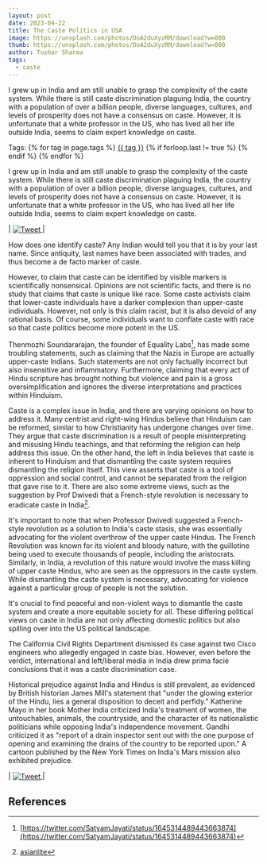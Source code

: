 ```yaml
---
layout: post
date: 2023-04-22
title: The Caste Politics in USA
image: https://unsplash.com/photos/DoA2duXyzRM/download?w=800
thumb: https://unsplash.com/photos/DoA2duXyzRM/download?w=800
author: Tushar Sharma
tags:
  - caste
---
```


I grew up in India and am still unable to grasp the complexity of the caste system. While there is still caste discrimination plaguing India, the country with a population of over a billion people, diverse languages, cultures, and levels of prosperity does not have a consensus on caste. However, it is unfortunate that a white professor in the US, who has lived all her life outside India, seems to claim expert knowledge on caste.<!-- truncate_here -->
<p>Tags: {% for tag in page.tags %} <a class="mytag" href="/tag/{{ tag }}" title="View posts tagged with &quot;{{ tag }}&quot;">{{ tag }}</a>  {% if forloop.last != true %} {% endif %} {% endfor %} </p>
 
I grew up in India and am still unable to grasp the complexity of the caste system. While there is still caste discrimination plaguing India, the country with a population of over a billion people, diverse languages, cultures, and levels of prosperity does not have a consensus on caste. However, it is unfortunate that a white professor in the US, who has lived all her life outside India, seems to claim expert knowledge on caste.

| <a href="https://twitter.com/AudreyTruschke/status/1532762424943726592?lang=en"><img align="center"  loading="lazy" src="{{site.baseurl}}/img/tweet_Audrey_Truschke.png" alt="Tweet" /> </a>|

How does one identify caste? Any Indian would tell you that it is by your last name. Since antiquity, last names have been associated with trades, and thus become a de facto marker of caste.


However, to claim that caste can be identified by visible markers is scientifically nonsensical. Opinions are not scientific facts, and there is no study that claims that caste is unique like race. Some caste activists claim that lower-caste individuals have a darker complexion than upper-caste individuals. However, not only is this claim racist, but it is also devoid of any rational basis. Of course, some individuals want to conflate caste with race so that caste politics become more potent in the US.

Thenmozhi Soundararajan, the founder of Equality Labs[^ref1], has made some troubling statements, such as claiming that the Nazis in Europe are actually upper-caste Indians. Such statements are not only factually incorrect but also insensitive and inflammatory. Furthermore, claiming that every act of Hindu scripture has brought nothing but violence and pain is a gross oversimplification and ignores the diverse interpretations and practices within Hinduism.

Caste is a complex issue in India, and there are varying opinions on how to address it. Many centrist and right-wing Hindus believe that Hinduism can be reformed, similar to how Christianity has undergone changes over time. They argue that caste discrimination is a result of people misinterpreting and misusing Hindu teachings, and that reforming the religion can help address this issue. On the other hand, the left in India believes that caste is inherent to Hinduism and that dismantling the caste system requires dismantling the religion itself. This view asserts that caste is a tool of oppression and social control, and cannot be separated from the religion that gave rise to it. There are also some extreme views, such as the suggestion by Prof Dwivedi that a French-style revolution is necessary to eradicate caste in India[^ref2]. 

It's important to note that when Professor Dwivedi suggested a French-style revolution as a solution to India's caste stasis, she was essentially advocating for the violent overthrow of the upper caste Hindus. The French Revolution was known for its violent and bloody nature, with the guillotine being used to execute thousands of people, including the aristocrats. Similarly, in India, a revolution of this nature would involve the mass killing of upper caste Hindus, who are seen as the oppressors in the caste system. While dismantling the caste system is necessary, advocating for violence against a particular group of people is not the solution. 

It's crucial to find peaceful and non-violent ways to dismantle the caste system and create a more equitable society for all. These differing political views on caste in India are not only affecting domestic politics but also spilling over into the US political landscape.

The California Civil Rights Department dismissed its case against two Cisco engineers who allegedly engaged in caste bias. However, even before the verdict, international and left/liberal media in India drew prima facie conclusions that it was a caste discrimination case.


Historical prejudice against India and Hindus is still prevalent, as evidenced by British historian James Mill's statement that "under the glowing exterior of the Hindu, lies a general disposition to deceit and perfidy." Katherine Mayo in her book Mother India criticized India's treatment of women, the untouchables, animals, the countryside, and the character of its nationalistic politicians while opposing India's independence movement. Gandhi criticized it as "report of a drain inspector sent out with the one purpose of opening and examining the drains of the country to be reported upon." A cartoon published by the New York Times on India's Mars mission also exhibited prejudice.


| <a href="https://www.dailymail.co.uk/indiahome/indianews/article-2778703/New-York-Times-slammed-racist-cartoon-India-s-Mars-mission.html"><img align="center"  loading="lazy" src="https://i.dailymail.co.uk/i/pix/2014/10/02/1412289503639_wps_2_CREATOR_gd_jpeg_v1_0_usin.jpg" alt="Tweet" /> </a>|


## References 

[^ref1]: [https://twitter.com/SatyamJayati/status/1645314489443663874](https://twitter.com/SatyamJayati/status/1645314489443663874)
[^ref2]: [asianlite](https://asianlite.com/2022/top-news/a-french-style-revolution-can-only-help-india-recover-from-its-current-caste-stasis-says-prof-dwivedi/)